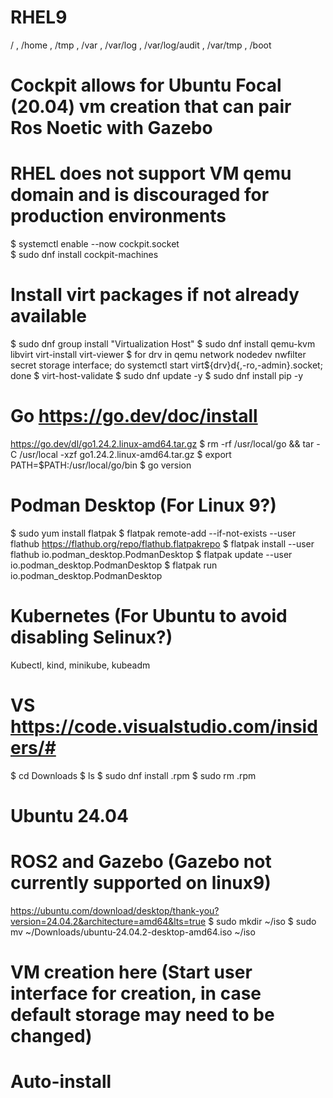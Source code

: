 # RHEL9
/ , /home , /tmp , /var , /var/log , /var/log/audit , /var/tmp , /boot  

# Cockpit allows for Ubuntu Focal (20.04) vm creation that can pair Ros Noetic with Gazebo
# RHEL does not support VM qemu domain and is discouraged for production environments
$ systemctl enable --now cockpit.socket \
$ sudo dnf install cockpit-machines
# Install virt packages if not already available
$ sudo dnf group install "Virtualization Host"
$ sudo dnf install qemu-kvm libvirt virt-install virt-viewer
$ for drv in qemu network nodedev nwfilter secret storage interface; do systemctl start virt${drv}d{,-ro,-admin}.socket; done
$ virt-host-validate
$ sudo dnf update -y 
$ sudo dnf install pip -y 

# Go https://go.dev/doc/install 
https://go.dev/dl/go1.24.2.linux-amd64.tar.gz
$ rm -rf /usr/local/go && tar -C /usr/local -xzf go1.24.2.linux-amd64.tar.gz 
$ export PATH=$PATH:/usr/local/go/bin 
$ go version 

# Podman Desktop (For Linux 9?)
$ sudo yum install flatpak 
$ flatpak remote-add --if-not-exists --user flathub https://flathub.org/repo/flathub.flatpakrepo 
$ flatpak install --user flathub io.podman_desktop.PodmanDesktop 
$ flatpak update --user io.podman_desktop.PodmanDesktop 
$ flatpak run io.podman_desktop.PodmanDesktop 

# Kubernetes (For Ubuntu to avoid disabling Selinux?)
Kubectl, kind, minikube, kubeadm 

# VS  https://code.visualstudio.com/insiders/#
$ cd Downloads 
$ ls 
$ sudo dnf install <code-insiders>.rpm 
$ sudo rm <code-insiders>.rpm 

# Ubuntu 24.04 
# ROS2 and Gazebo (Gazebo not currently supported on linux9)  
https://ubuntu.com/download/desktop/thank-you?version=24.04.2&architecture=amd64&lts=true
$ sudo mkdir ~/iso
$ sudo mv ~/Downloads/ubuntu-24.04.2-desktop-amd64.iso ~/iso
# VM creation here (Start user interface for creation, in case default storage may need to be changed)
# Auto-install




 

  

 
